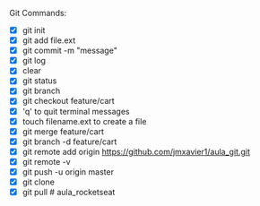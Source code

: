 Git Commands:
- [x] git init
- [x] git add file.ext
- [x] git commit -m "message"
- [x] git log
- [x] clear
- [x] git status
- [x] git branch
- [x] git checkout feature/cart
- [x] 'q' to quit terminal messages
- [x] touch filename.ext to create a file
- [x] git merge feature/cart
- [x] git branch -d feature/cart
- [x] git remote add origin https://github.com/jmxavier1/aula_git.git
- [x] git remote -v
- [x] git push -u origin master
- [x] git clone
- [x] git pull # aula_rocketseat
